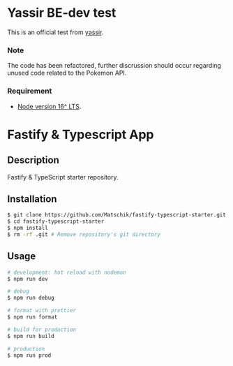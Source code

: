 # Yassir BE-dev test

This is an official test from [yassir](https://yassir.com/).

### Note

The code has been refactored, further discrussion should occur regarding unused code related to the Pokemon API.

### Requirement

* [Node version 16^ LTS](https://nodejs.org/en/download/).

#
# Fastify & Typescript App

## Description

Fastify & TypeScript starter repository.

## Installation

```bash
$ git clone https://github.com/Matschik/fastify-typescript-starter.git
$ cd fastify-typescript-starter
$ npm install
$ rm -rf .git # Remove repository's git directory
```

## Usage

```bash
# development: hot reload with nodemon
$ npm run dev

# debug
$ npm run debug

# format with prettier
$ npm run format

# build for production
$ npm run build

# production
$ npm run prod
```
